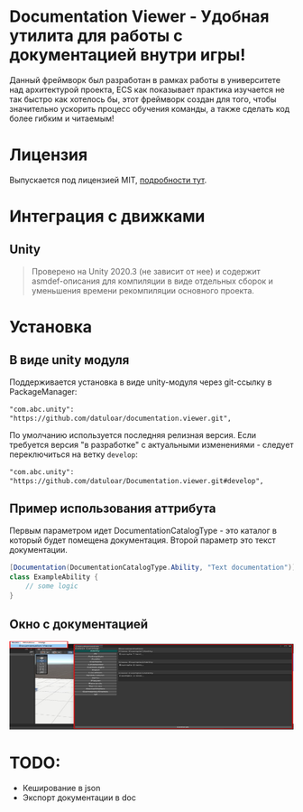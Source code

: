 # Documentation Viewer - Удобная утилита для работы с документацией внутри игры!
Данный фреймворк был разработан в рамках работы в университете над архитектурой проекта, ECS как показывает практика изучается
не так быстро как хотелось бы, этот фреймворк создан для того, чтобы значительно ускорить процесс обучения команды, а также 
сделать код более гибким и читаемым!

# Лицензия
Выпускается под лицензией MIT, [подробности тут](./LICENSE).

# Интеграция с движками

## Unity
> Проверено на Unity 2020.3 (не зависит от нее) и содержит asmdef-описания для компиляции в виде отдельных сборок и уменьшения времени рекомпиляции основного проекта.

# Установка

## В виде unity модуля
Поддерживается установка в виде unity-модуля через git-ссылку в PackageManager:
```
"com.abc.unity": "https://github.com/datuloar/documentation.viewer.git",
```
По умолчанию используется последняя релизная версия. Если требуется версия "в разработке" с актуальными изменениями - следует переключиться на ветку `develop`:
```
"com.abc.unity": "https://github.com/datuloar/Documentation.viewer.git#develop",
```

## Пример использования аттрибута
Первым параметром идет DocumentationCatalogType - это каталог в который будет помещена документация.
Второй параметр это текст документации.

```c#
[Documentation(DocumentationCatalogType.Ability, "Text documentation")]
class ExampleAbility {
    // some logic
}
```
## Окно с документацией
<p align="center">
    <img src="GitResources~/ToolsDocumentationViewer.jpg" width="645" height="157" alt="ABC">
</p>

# TODO:
* Кеширование в json
* Экспорт документации в doc